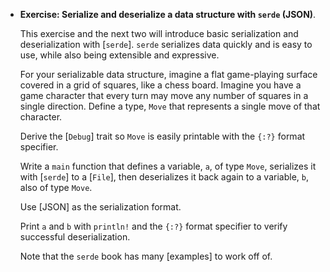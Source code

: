 - **Exercise: Serialize and deserialize a data structure with `serde` (JSON)**.

  This exercise and the next two will introduce basic serialization and
  deserialization with [`serde`]. `serde` serializes data quickly and is easy to
  use, while also being extensible and expressive.

  For your serializable data structure, imagine a flat game-playing surface
  covered in a grid of squares, like a chess board. Imagine you have a game
  character that every turn may move any number of squares in a single
  direction. Define a type, `Move` that represents a single move of that
  character.

  Derive the [`Debug`] trait so `Move` is easily printable with the `{:?}`
  format specifier.

  Write a `main` function that defines a variable, `a`, of type `Move`,
  serializes it with [`serde`] to a [`File`], then deserializes it back again to a
  variable, `b`, also of type `Move`.

  Use [JSON] as the serialization format.

  Print `a` and `b` with `println!` and the `{:?}` format specifier to verify
  successful deserialization.

  Note that the `serde` book has many [examples] to work off of.